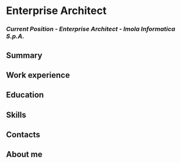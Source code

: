 # Enterprise Architect
### _Current Position - Enterprise Architect - Imola Informatica S.p.A._

## Summary

## Work experience

## Education

## Skills

## Contacts

## About me
